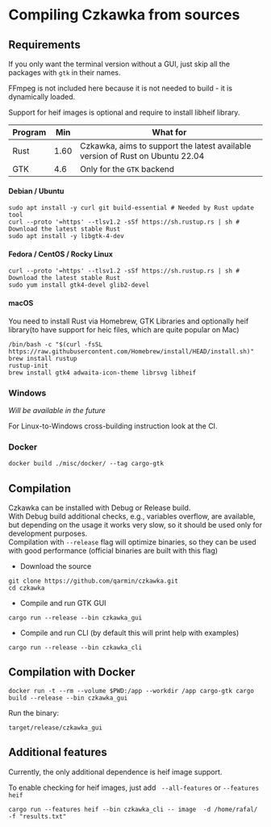# Compiling Czkawka from sources

## Requirements

If you only want the terminal version without a GUI, just skip all the packages with `gtk` in their names.

FFmpeg is not included here because it is not needed to build - it is dynamically loaded.

Support for heif images is optional and require to install libheif library.

| Program | Min  | What for                                                                      |
| ------- | ---- | ----------------------------------------------------------------------------- |
| Rust    | 1.60 | Czkawka, aims to support the latest available version of Rust on Ubuntu 22.04 |
| GTK     | 4.6  | Only for the `GTK` backend                                                    |

#### Debian / Ubuntu

```shell
sudo apt install -y curl git build-essential # Needed by Rust update tool
curl --proto '=https' --tlsv1.2 -sSf https://sh.rustup.rs | sh # Download the latest stable Rust
sudo apt install -y libgtk-4-dev
```

#### Fedora / CentOS / Rocky Linux

```shell
curl --proto '=https' --tlsv1.2 -sSf https://sh.rustup.rs | sh # Download the latest stable Rust
sudo yum install gtk4-devel glib2-devel
```

#### macOS

You need to install Rust via Homebrew, GTK Libraries and optionally heif library(to have support for heic files, which are quite popular on Mac)

```shell
/bin/bash -c "$(curl -fsSL https://raw.githubusercontent.com/Homebrew/install/HEAD/install.sh)"
brew install rustup
rustup-init
brew install gtk4 adwaita-icon-theme librsvg libheif
```

### Windows

_Will be available in the future_

For Linux-to-Windows cross-building instruction look at the CI.

<!-- First you need to install Visual C++ components from Visual Studio installer - https://visualstudio.microsoft.com/downloads/
Next install Rust from site https://rustup.rs/
After that the latest GTK 4 runtime must be installed from(not available yet for GTK 4) https://github.com/tschoonj/GTK-for-Windows-Runtime-Environment-Installer/releases
-->

### Docker

```shell
docker build ./misc/docker/ --tag cargo-gtk
```

## Compilation

Czkawka can be installed with Debug or Release build.  
With Debug build additional checks, e.g., variables overflow, are available, but depending on the usage it works very slow, so it should be used only for development purposes.  
Compilation with `--release` flag will optimize binaries, so they can be used with good performance (official binaries are built with this flag)

- Download the source

```
git clone https://github.com/qarmin/czkawka.git
cd czkawka
```

- Compile and run GTK GUI

```
cargo run --release --bin czkawka_gui
```

- Compile and run CLI (by default this will print help with examples)

```
cargo run --release --bin czkawka_cli
```

## Compilation with Docker

```shell
docker run -t --rm --volume $PWD:/app --workdir /app cargo-gtk cargo build --release --bin czkawka_gui
```

Run the binary:

```shell
target/release/czkawka_gui
```

## Additional features

Currently, the only additional dependence is heif image support.

To enable checking for heif images, just add ` --all-features` or `--features heif`

```
cargo run --features heif --bin czkawka_cli -- image  -d /home/rafal/ -f "results.txt"
```
